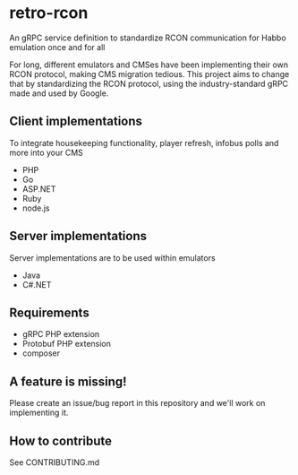 # retro-rcon
An gRPC service definition to standardize RCON communication for Habbo emulation once and for all

For long, different emulators and CMSes have been implementing their own RCON protocol, making CMS migration tedious. This project aims to change that by standardizing the RCON protocol, using the industry-standard gRPC made and used by Google.

## Client implementations

To integrate housekeeping functionality, player refresh, infobus polls and more into your CMS

- PHP
- Go
- ASP.NET
- Ruby
- node.js

## Server implementations

Server implementations are to be used within emulators

- Java
- C#.NET

## Requirements
- gRPC PHP extension
- Protobuf PHP extension
- composer

## A feature is missing! 
Please create an issue/bug report in this repository and we'll work on implementing it.

## How to contribute
See CONTRIBUTING.md
